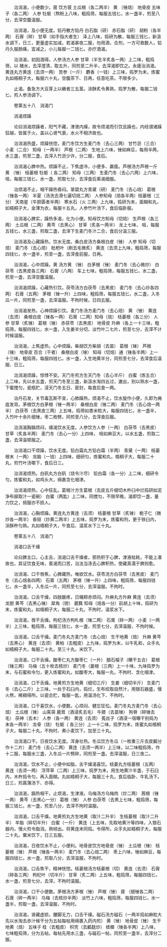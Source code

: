 <!-- { "loadSidebar": true } -->
　　治消渴，小便数少。菝 饮方菝 土瓜根（各二两半） 黄 （锉焙） 地骨皮 五味子（各二两） 人参 牡蛎（熬粉上八味，粗捣筛，每服五钱匕，水一盏半，煎至八分，去滓空腹温服。

　　治消渴，及小便无度。铅丹散方铅丹 白石脂（研） 赤石脂（研） 胡粉（各半两） 石膏（碎） 甘草（如手指大者生） 泽上八味，捣研为散，每服三钱匕，新汲水调下，日三，更量虚实加减，若渴甚夜二服，勿用酒，合剂，一方可救数人，铅丹久服肠痛，宜减之，小儿每服一二钱匕，亦疗酒渴。

　　治消渴，初因酒得。人参汤方人参 甘草（半生半炙各一两）上二味，粗捣筛，以 猪水，去滓澄清，取五升，同煎至二升半，去滓渴即饮之。永瘥治消渴。黄连丸方黄连（去须一两） 苦参（一斤） 麝香（一钱）上三味，捣罗为末，炼蜜丸如梧桐子大，每服六十丸，空腹茶下、日再，任意吃茶。不限多少。

　　止渴。备急方大豆芽上以嫩者三五茎。涂酥炙令黄熟，捣罗为散，每服二钱匕，煎人参汤调下。

　　卷第五十八　消渴门

　　消渴烦躁

　　论曰消渴烦躁者，阳气不藏，津液内燥，故令烦渴而引饮且躁也，内经谓诸躁狂越，皆属于火，盖以心肾气衰，水火不相济故也。

　　治消渴热盛，烦躁恍惚，麦门冬饮方生麦门冬（去心三两） 甘竹沥（三合） 小麦（二合） 知母（一两半） 芦根（二两） 生地上六味，锉如麻豆，每用半两，水三盏，煎至二盏，去滓入竹沥少许，分二服，食后。

　　治消渴心脾中热。烦躁不止，下焦虚冷，小便多、羸瘦。芦根汤方芦根一斤 黄 （锉） 栝蒌根 牡蛎（ 各二两） 知母（三两） 生麦门冬（去心六两）上六味， 咀，每服三钱匕，水一盏，煎取七分，去滓食后乘渴细服。

　　治烦渴不止，咽干躁热昏闷。翠碧丸方青黛（研） 麦门冬（去心焙） 葛根（锉各一两） 半夏（汤洗去滑七遍切焙二两） 人参知母（焙各半两）栝蒌根（三分） 天南星（牛胆匮者半两） 寒水石（火 三两）上九味，捣研为末，面糊和丸，如梧桐子大，金薄为衣，每服十五丸，人参竹叶汤下，食后临卧服。

　　治消渴心脾实，躁热多渴，化为小便。知母饮方知母（切焙） 生芦根（各三两） 土瓜根（二两） 黄芩（去黑心） 甘草（炙各一两半） 龙上七味， 咀，每服五钱匕，水三盏，煎取二盏，去滓下生麦门冬汁二合，食后分温三服。

　　治消渴及心藏躁热，饮水无度。桑白皮汤方桑根白皮（锉） 人参 知母（切焙） 麦门冬（去心焙） 枇杷叶（刷去毛微炙） 黄连（去须上九味，粗捣筛，每服四钱匕，水一盏半，煎至一盏，去滓食前服，日再。

　　治消渴，心中烦躁。黄 汤方黄 （锉） 白茅根（锉） 麦门冬（去心微炒） 白茯苓（去黑皮各三两） 石膏（八两） 车上七味，粗捣筛，每服五钱匕，水二盏，煎至一盏，去滓空腹温服。

　　治消渴烦躁，心藏热引饮。茯苓汤方白茯苓（去黑皮） 麦门冬（去心炒各四两） 石膏（五两） 茅根（锉一升）上四味，粗捣筛，每服五钱匕，水二盏，入冬瓜一片，同煎至一盏，去滓温服。不拘时候，日四五服。

　　治消渴发热，心神烦躁引饮。麦门冬汤方麦门冬（去心焙） 黄 （锉） 黄连（去须） 桑根白皮（锉各一两） 石膏（二两）知母（焙） 栝蒌根（各三分） 人参 甘草（炙锉） 葛根（锉） 赤茯苓（去黑皮） 地骨皮 升麻（各上一十三味，粗捣筛，每服四钱匕，水一盏，入生姜半分切，淡竹叶二七片，煎至七分，去滓不计时候温服。

　　治消渴，上焦虚热，心中烦躁。柴胡饮方柴胡（去苗） 葛根（锉） 芦根（锉） 地骨皮 百合（干者） 桑根白皮（锉） 知母（切焙）通（锉各半两）上一十三味，粗捣筛，每服四钱匕，水一盏，入生地黄半分，同煎至七分，去滓食后温服、日三。

　　治消渴烦躁，惊悸不安。天门冬煎方生天门冬（去心半斤） 白蜜（炼五合）上二味，先以水五盏，煎天门冬至三盏，新汲水淘四五过，漉出，别以熟水一盏，下蜜搅匀，瓷瓶贮，浸天门冬五日、密封，每食后食一两。

　　治丹石发，关节毒瓦斯不宣，心肺躁热，烦渴不止，饮水旋作小便，久即为痈疽发背。茅根饮方白茅根（锉一两半） 桑根白皮（锉二两） 麦门冬（去心焙一两半） 白茯苓（去黑皮三两）上五味，捣筛如黍米粒大，每服四钱匕，水一盏半，入竹叶十余片细锉，枣二枚劈，同煎至八分，去滓食后服。

　　治消渴胸膈烦闷，燥渴饮水无度。人参饮方人参（一两） 白茯苓（去黑皮） 甘草（炙各半两） 麦门冬（去心一分）上四味， 咀如麻豆大，以水五盏，煎取二盏，去滓温顿服之。

　　治消渴口干烦躁，饮水无度。铅白霜丸方铅白霜（半两） 青黛（一两） 栝蒌根末（一两） 龙脑（一钱）上四味，细研匀，炼蜜和丸，梧桐子大，每服二十丸，煎竹叶汤嚼下，食后日三。

　　治消渴烦热。白矾丸方白矾（烧令汁尽） 铅白霜（各一分）上二味，细研令匀，炼蜜和丸，如鸡头大，绵裹含化咽津。

　　治消渴烦热，心中狂乱。葛根汁方生葛根（去皮五斤细切木杵臼中烂捣研如泥净布捩取汁一瓷碗） 白蜜（两匙）上二味，同搅匀，不限早晚，渴即饮一盏，量力饮之，频服亦不损人。

　　治消渴，心胸烦躁。黄连丸方黄连（去须） 栝蒌根 甘草（炙锉） 栀子仁（微炒各一两半） 香豉（炒黄二两半）上五味，捣罗为末，炼蜜和剂，更于铁臼内，涂酥杵匀熟。丸如梧桐子大，午食后、温浆水下三十丸。

　　卷第五十八　消渴门

　　消渴口舌干燥

　　论曰脾主口，心主舌，消渴口舌干燥者，邪热积于心脾，津液枯耗，不能上凑故也，其证饮食无味，善渴而口苦，治法当涤去心脾积热，使藏真濡于脾则愈。

　　治消渴、口干唇焦，心脾藏热，唯欲饮水。茯苓汤方白茯苓（去黑皮） 麦门冬（去心焙各四两） 石膏（五两） 茅根（锉一升）上四味，粗捣筛，每服四钱匕，水一盏半，入冬瓜一片，同煎至七分，去滓温服。不拘时。

　　治消渴，口舌干燥，四肢酸疼，日晡颊赤烦闷。升麻丸方升麻 黄连（去须） 龙胆 黄芩（去黑心锉） 犀角（镑） 葳蕤 知母（焙各一分）前胡上十味，捣研为末，炼蜜和丸，如梧桐子大，每服二十丸，不拘时，温浆水下。

　　治消渴，唇干舌燥。枸杞汤方枸札根（锉二两） 石膏（碎一两） 小麦（一两半）上三味，粗捣筛，每服三钱匕，水一盏，煎至七分，去滓温服，不拘时候。

　　治消渴，口舌干燥。麦门冬丸方麦门冬（去心焙） 生干地黄（焙） 升麻 黄芩（去黑心） 黄连（去须） 黄柏（去粗皮）上九味，捣罗为末，以牛乳和，众手丸如梧桐子大，每服二十丸，至三十丸，米饮下。

　　治消渴，口干舌燥。酸枣仁丸方酸枣仁（一升） 醋石榴子（曝干五合） 葛根（锉三两） 乌梅（五十枚去核炒） 麦门冬（蒌根（三两）上一十味，九味捣罗为末，与石蜜和令匀，更入炼蜜和丸，如酸枣大，每服一丸，不拘时、含化咽津。

　　治消渴，口干舌燥。地黄煎方生地黄（细切三斤） 生姜（细切半斤） 生麦门冬（去心二斤）上三味，一处于石臼内，捣烂，生布绞取自然汁，用银石器盛，慢火熬，稀稠得所。以瓷合贮，每服一匙，用温汤化下、不拘时。

　　治消渴，口干喜饮水，小便数。心烦闷、健忘怔忪。麦门冬丸方麦门冬（去心焙） 土瓜根（锉） 山茱萸 鹿茸（酒浸炙去毛） 牛膝（去苗锉） 狗脊（碎锉去毛） 茯神（去木） 人参（各一两） 黄连（去须） 菟丝子（酒浸一宿曝干别捣为末各一两半） 龙骨（烧） 牡蛎（ 各三分）上一十二味，捣罗为末，炼蜜丸如梧桐子大，每服二十丸，不拘时、煮小麦饮下。加至三十丸。

　　治消渴口干。日夜饮水无度。浑身壮热。冬瓜饮方冬瓜（一枚重三斤去皮瓤分作十二片） 麦门冬（去心二两） 黄连（去须一两半）上三味，以二味粗捣筛，作十二服，每服水三盏，入冬瓜一片劈碎，同煎至一盏。去滓温服，日三夜二。

　　治消渴，饮水不止，小便中如脂，舌干燥渴喜饮。栝蒌丸方栝蒌根（五两） 黄连（去须一两） 浮萍草（二两）上三味，捣罗为末，用生地黄汁半盏，于石臼内，木杵捣令匀，再入面糊。丸如梧桐子大，每服三十丸，食后临卧、牛乳汤下。日三，煎菖蒲汤下、亦得。

　　治消渴，膈热咽干，止烦渴，生津液。乌梅汤方乌梅肉（炒二两） 茜根（锉一两） 黄芩（去黑心一分） 葛根（锉） 人参 白茯苓（去黑上七味，粗捣筛，每服三钱匕，水一盏，煎至八分，去滓不拘时温服。

　　治消渴，口舌干燥。地黄煎丸方生地黄（取汁二升半） 生栝蒌根（取汁二升半） 羊脂（碎切半升） 白蜜（一斤） 黄连（上五味，先取地黄汁等四味，入银石器内，慢火煎令脂消。熟倾出。将黄连末同捣。令得所，众手丸如梧桐子大，每服二十丸，粟米饮下，日三五服。

　　治消渴，日夜饮水不止，小便利。地骨皮饮方地骨皮（锉） 土瓜根（锉） 栝蒌根（锉） 芦根（锉各一两半） 麦门冬（去心焙二两） 枣上六味，锉如麻豆，每服四钱匕，水一盏，煎取八分，去滓温服，不拘时。

　　治消渴，口舌焦干，精神恍惚。栝蒌根汤方栝蒌根（切） 黄连（去须） 石膏（碎各三两） 枸杞叶（切半斤） 甘草（炙二两）上五味，粗捣筛，每服四钱匕，水一盏，煎至七分，去滓，不拘时温服。

　　治消渴，口干小便数。茅根汤方茅根（锉） 芦根（锉） 菝 （细锉各二两） 石膏（碎一两半） 乌梅（去核炒半两） 淡竹上六味，粗捣筛，每服四钱匕，水一盏半，煎取一盏，去滓温服，不拘时。

　　治消渴，肾藏虚损，腰脚无力，口舌干燥。磁石汤方磁石（一两半捣如麻粒大先以水淘去赤汁候干分为五帖每帖用绵裹入药内煎） 黄（锉） 地骨皮（锉） 生干地黄（焙） 五味子 桂（去粗皮） 枳壳（去瓤麸炒） 槟榔（锉各半两）上八味，七味粗捣筛，分为五帖，每帖先用水三盏，与磁石一帖，同煎至一盏半，去滓分二服。

